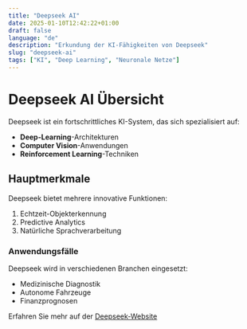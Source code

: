 ```yaml
---
title: "Deepseek AI"
date: 2025-01-10T12:42:22+01:00
draft: false
language: "de"
description: "Erkundung der KI-Fähigkeiten von Deepseek"
slug: "deepseek-ai"
tags: ["KI", "Deep Learning", "Neuronale Netze"]
---
```


# Deepseek AI Übersicht

Deepseek ist ein fortschrittliches KI-System, das sich spezialisiert auf:

- **Deep-Learning**-Architekturen
- **Computer Vision**-Anwendungen
- **Reinforcement Learning**-Techniken

## Hauptmerkmale

Deepseek bietet mehrere innovative Funktionen:
1. Echtzeit-Objekterkennung
2. Predictive Analytics
3. Natürliche Sprachverarbeitung

### Anwendungsfälle

Deepseek wird in verschiedenen Branchen eingesetzt:
* Medizinische Diagnostik
* Autonome Fahrzeuge
* Finanzprognosen

Erfahren Sie mehr auf der [Deepseek-Website](https://deepseek.ai)
